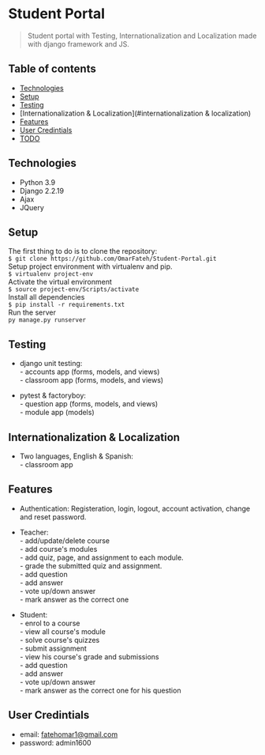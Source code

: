 # Student Portal
> Student portal with Testing, Internationalization and Localization made with django framework and JS.

## Table of contents
* [Technologies](#technologies)
* [Setup](#setup)
* [Testing](#testing)
* [Internationalization & Localization](#internationalization & localization)
* [Features](#features)
* [User Credintials](#User-Credintials)
* [TODO](#TODO)

## Technologies
* Python 3.9
* Django 2.2.19
* Ajax
* JQuery

## Setup
The first thing to do is to clone the repository:  
`$ git clone https://github.com/OmarFateh/Student-Portal.git`  
Setup project environment with virtualenv and pip.  
`$ virtualenv project-env`  
Activate the virtual environment  
`$ source project-env/Scripts/activate`  
Install all dependencies  
`$ pip install -r requirements.txt`  
Run the server  
`py manage.py runserver`

## Testing
* django unit testing:  
              - accounts app (forms, models, and views)     
              - classroom app (forms, models, and views)   

* pytest & factoryboy:  
              - question app (forms, models, and views)  
              - module app (models)  

## Internationalization & Localization
* Two languages, English & Spanish:      
                        - classroom app  


## Features
* Authentication: Registeration, login, logout, account activation, change and reset password. 

* Teacher:  
      - add/update/delete course  
      - add course's modules  
      - add quiz, page, and assignment to each module.  
      - grade the submitted quiz and assignment.  
      - add question  
      - add answer  
      - vote up/down answer  
      - mark answer as the correct one  

* Student:  
      - enrol to a course   
      - view all course's module   
      - solve course's quizzes  
      - submit assignment  
      - view his course's grade and submissions  
      - add question  
      - add answer  
      - vote up/down answer  
      - mark answer as the correct one for his question  

## User Credintials
- email: fatehomar1@gmail.com  
- password: admin1600
